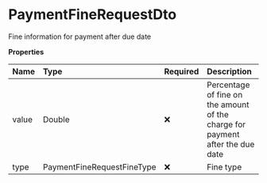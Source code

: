 # PaymentFineRequestDto

Fine information for payment after due date

**Properties**

| Name  | Type                       | Required | Description                                                                   |
| :---- | :------------------------- | :------- | :---------------------------------------------------------------------------- |
| value | Double                     | ❌       | Percentage of fine on the amount of the charge for payment after the due date |
| type  | PaymentFineRequestFineType | ❌       | Fine type                                                                     |

<!-- This file was generated by liblab | https://liblab.com/ -->
